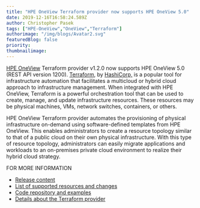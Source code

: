 ```yaml
---
title: "HPE OneView Terraform provider now supports HPE OneView 5.0"
date: 2019-12-16T16:58:24.589Z
author: Christopher Pasek 
tags: ["HPE-OneView","OneView","Terraform"]
authorimage: "/img/blogs/Avatar2.svg"
featuredBlog: false
priority:
thumbnailimage:
---
```

[HPE OneView](https://www.hpe.com/us/en/integrated-systems/software.html) Terraform provider v1.2.0 now supports HPE OneView 5.0 (REST API version 1200). [Terraform](https://www.terraform.io/), by [HashiCorp,](https://www.hashicorp.com/) is a popular tool for infrastructure automation that facilitates a multicloud or hybrid cloud approach to infrastructure management. When integrated with HPE OneView, Terraform is a powerful orchestration tool that can be used to create, manage, and update infrastructure resources. These resources may be physical machines, VMs, network switches, containers, or others.

HPE OneView Terraform provider automates the provisioning of physical infrastructure on-demand using software-defined templates from HPE OneView. This enables administrators to create a resource topology similar to that of a public cloud on their own physical infrastructure. With this type of resource topology, administrators can easily migrate applications and workloads to an on-premises private cloud environment to realize their hybrid cloud strategy. 

FOR MORE INFORMATION
* [Release content](https://github.com/HewlettPackard/terraform-provider-oneview/releases/tag/v1.2.0)
* [List of supported resources and changes](https://github.com/HewlettPackard/terraform-provider-oneview/blob/master/CHANGELOG.md)
* [Code repository and examples](https://github.com/HewlettPackard/terraform-provider-oneview)
* [Details about the Terraform provider](https://github.com/HewlettPackard/terraform-provider-oneview/blob/master/README.md)
